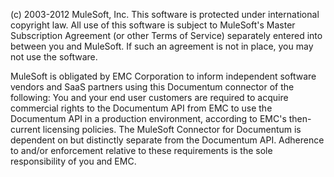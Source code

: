 (c) 2003-2012 MuleSoft, Inc. This software is protected under international
copyright law. All use of this software is subject to MuleSoft's Master
Subscription Agreement (or other Terms of Service) separately entered
into between you and MuleSoft. If such an agreement is not in
place, you may not use the software.

MuleSoft is obligated by EMC Corporation to inform independent software vendors 
and SaaS partners using this Documentum connector of the following: You and your 
end user customers are required to acquire commercial rights to the Documentum 
API from EMC to use the Documentum API in a production environment, according to 
EMC's then-current licensing policies. The MuleSoft Connector for Documentum is 
dependent on but distinctly separate from the Documentum API. Adherence to and/or 
enforcement relative to these requirements is the sole responsibility of you and EMC.
